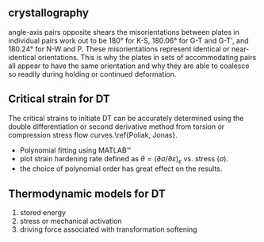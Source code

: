 ## crystallography

angle-axis pairs
opposite shears
the misorientations between plates in individual pairs work out to be 180° for K-S, 180.06° for G-T and G-T', and 180.24° for N-W and P. These misorientations represent identical or near-identical orientations. This is why the plates in sets of accommodating pairs all appear to have the same orientation and why they are able to coalesce so readily during holding or continued deformation.

## Critical strain for DT

The critical strains to initiate DT can be accurately determined using the double differentiation or second derivative method from torsion or compression stress flow curves.\ref{Poliak, Jonas}.
- Polynomial fitting using MATLAB™ 
- plot strain hardening rate defined as $\theta=(\partial \sigma /\partial \varepsilon)_\varepsilon$ vs. stress ($\sigma$).
-  the choice of polynomial order has great effect on the results.

## Thermodynamic models for DT
1. stored energy
2. stress or mechanical activation
3. driving force associated with transformation softening